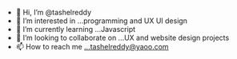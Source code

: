 - 👋 Hi, I’m @tashelreddy
- 👀 I’m interested in ...programming and UX UI design
- 🌱 I’m currently learning ...Javascript
- 💞️ I’m looking to collaborate on ...UX and website design projects
- 📫 How to reach me ...tashelreddy@yaoo.com

<!---
tashelreddy/tashelreddy is a ✨ special ✨ repository because its `README.md` (this file) appears on your GitHub profile.
You can click the Preview link to take a look at your changes.
--->
